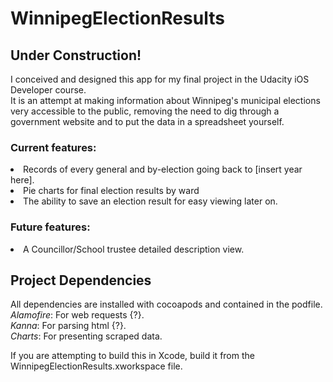 # WinnipegElectionResults

## Under Construction!
I conceived and designed this app for my final project in the Udacity iOS Developer course. <br>
It is an attempt at making information about Winnipeg's municipal elections very accessible to the public, removing the need to dig through a government website and to put the data in a spreadsheet yourself. <br>

### Current features:
<li>Records of every general and by-election going back to [insert year here].</li>
<li>Pie charts for final election results by ward</li>
<li>The ability to save an election result for easy viewing later on.

### Future features:
<li>A Councillor/School trustee detailed description view.</li>

## Project Dependencies
All dependencies are installed with cocoapods and contained in the podfile. <br>
*Alamofire*: For web requests {?}. <br>
*Kanna*: For parsing html {?}. <br>
*Charts*: For presenting scraped data. <br>

If you are attempting to build this in Xcode, build it from the WinnipegElectionResults.xworkspace file.
